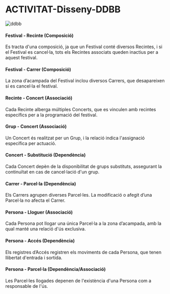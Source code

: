 # ACTIVITAT-Disseny-DDBB

![ddbb](https://github.com/user-attachments/assets/a7e4fd9b-7fb1-46db-8f05-82ba03cdf00c)

#### Festival - Recinte (Composició)
Es tracta d'una composició, ja que un Festival conté diversos Recintes, i si el Festival es cancel·la, tots els Recintes associats queden inactius per a aquest festival.

#### Festival - Carrer (Composició)
La zona d’acampada del Festival inclou diversos Carrers, que desapareixen si es cancel·la el festival.

#### Recinte - Concert (Associació)
Cada Recinte alberga múltiples Concerts, que es vinculen amb recintes específics per a la programació del festival.

#### Grup - Concert (Associació)
Un Concert és realitzat per un Grup, i la relació indica l'assignació específica per actuació.

#### Concert - Substitució (Dependència)
Cada Concert depèn de la disponibilitat de grups substituts, assegurant la continuïtat en cas de cancel·lació d'un grup.

#### Carrer - Parcel·la (Dependència)
Els Carrers agrupen diverses Parcel·les. La modificació o afegit d’una Parcel·la no afecta el Carrer.

#### Persona - Lloguer (Associació)
Cada Persona pot llogar una única Parcel·la a la zona d’acampada, amb la qual manté una relació d'ús exclusiva.

#### Persona - Accés (Dependència)
Els registres d’Accés registren els moviments de cada Persona, que tenen llibertat d'entrada i sortida.

#### Persona - Parcel·la (Dependència/Associació)
Les Parcel·les llogades depenen de l'existència d'una Persona com a responsable de l'ús.
